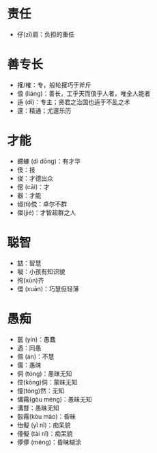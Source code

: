 # 责任
* 仔(zī)肩：负担的重任
# 善专长
* 㩁/榷：专，般轮㩁巧于斧斤
* 俍 (liáng)：善长，工乎天而俍乎人者，唯全人能者
* 适 (dí)：专主；贤君之治国也适于不乱之术
* 邃：精通；尤邃乐历
# 才能
* 螮蝀 (dì dōng)：有才华
* 伎：技
* 俊：才德出众
* 偲 (cāi)：才
* 器：才能
* 俶(tì)傥：卓尔不群
* 傑(jié)：才智超群之人
# 聪智
* 喆：智慧
* 㘈：小孩有知识貌
* 徇(xùn)齐
* 儇 (xuān)：巧慧但轻薄
# 愚痴
* 嚚 (yín)：愚蠢
* 遇：同愚
* 儑 (án)：不慧
* 儒：愚昧
* 侗 (tóng)：愚昧无知
* 倥(kōng)侗：蒙昧无知
* 僮(tóng)然：无知
* 傋霿(gòu méng)：愚昧无知
* 溝瞀：愚昧无知
* 瞉霿(kòu mào)：昏昧
* 佁儗 (yǐ nǐ)：痴呆貌
* 儓儗 (tài nǐ)：痴呆貌
* 儚儚 (méng)：昏昧糊涂